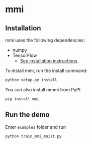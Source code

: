 mmi
===

## Installation
mmi uses the following dependencies:
- numpy
- TensorFlow
    - [See installation instructions](https://www.tensorflow.org/install/).

To install mmi, run the install command:

```bash
python setup.py install
```
You can also install mmmi from PyPI

```bash
pip install mmi
```

## Run the demo
Enter `examples` folder and run
```bash
python train_mmi_mnist.py
```
